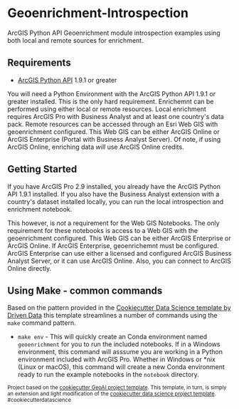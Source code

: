 # Geoenrichment-Introspection

ArcGIS Python API Geoenrichment module introspection examples using both local and remote sources for enrichment.

## Requirements

- [ArcGIS Python API](https://developers.arcgis.com/python/) 1.9.1 or greater

You will need a Python Environment with the ArcGIS Python API 1.9.1 or greater installed. This is the only hard requirement. Enrichemnt can be performed using either local or remote resources. Local enrichment requires ArcGIS Pro with Business Analyst and at least one country's data pack. Remote resources can be accessed through an Esri Web GIS with geoenrichment configured. This Web GIS can be either ArcGIS Online or ArcGIS Enterprise (Portal with Business Analyst Server). Of note, if using ArcGIS Online, enriching data _will_ use ArcGIS Online credits.

## Getting Started

If you have ArcGIS Pro 2.9 installed, you already have the ArcGIS Python API 1.9.1 installed. If you also have the Business Analyst extension with a country's dataset installed locally, you can run the local introspection and enrichment notebook.

This however, is _not_ a requirement for the Web GIS Notebooks. The only requirement for these notebooks is access to a Web GIS with the geoenrichment configured. This Web GIS can be either ArcGIS Enterprise or ArcGIS Online. If ArcGIS Enterprise, geoenrichemnt must be configured. ArcGIS Enterprise can use either a licensed and configured ArcGIS Business Analyst Server, or it can use ArcGIS Online. Also, you can connect to ArcGIS Online directly.

## Using Make - common commands

Based on the pattern provided in the [Cookiecutter Data Science template by Driven Data](https://drivendata.github.io/cookiecutter-data-science/) this template streamlines a number of commands using the `make` command pattern.

- `make env` - This will quickly create an Conda environment named `geoenrichment` for you to run the included notebooks. If in a Windows environment, this command will asssume you are working in a Python environment included with ArcGIS Pro. Whether in Windows or *nix (Linux or macOS), this command will create a new Conda environment ready to run the example notebooks in the `notebook` directory.

<p><small>Project based on the <a target="_blank" href="https://github.com/knu2xs/cookiecutter-geoai">cookiecutter GeoAI project template</a>. This template, in turn, is simply an extension and light modification of the <a target="_blank" href="https://drivendata.github.io/cookiecutter-data-science/">cookiecutter data science project template</a>. #cookiecutterdatascience</small></p>
